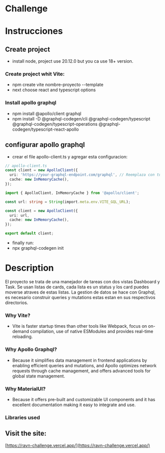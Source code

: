 
# Challenge 
# Instrucciones
## Create project
  - install node, project use 20.12.0 but you ca use 18+ version.
  ### Create project whit Vite:
  - npm create vite nombre-proyecto --template
  - next choose react and typescript options
  ### Install apollo graphql
  - npm install @apollo/client graphql
  - npm install -D @graphql-codegen/cli @graphql-codegen/typescript @graphql-codegen/typescript-operations @graphql-codegen/typescript-react-apollo

## configurar apollo graphql
  - crear el file apollo-client.ts  y agregar esta configuracion:
```ts
// apollo-client.ts
const client = new ApolloClient({
  uri: 'https://your-graphql-endpoint.com/graphql', // Reemplaza con tu endpoint GraphQL
  cache: new InMemoryCache(),
});

import { ApolloClient, InMemoryCache } from '@apollo/client';

const url: string = String(import.meta.env.VITE_GQL_URL);

const client = new ApolloClient({
  uri: url,
  cache: new InMemoryCache(),
});

export default client;

```
- finally run:
- npx graphql-codegen init
# Description
El proyecto se trata de una manejador de tareas con dos vistas Dashboard y Task.
Se usan listas de cards, cada lista es un status y los card puedes moverse atraves de estas listas.
La gestion de datos se hace con Graphql, es necesario construir queries y mutations estas estan en sus respectivos directorios.
### Why Vite?
- Vite is faster startup times than other tools like Webpack, focus on on-demand compilation, use of native ESModules and provides real-time reloading.
### Why Apollo Graphql?
- Because it simplifies data management in frontend applications by enabling efficient queries and mutations, and Apollo optimizes network requests through cache management, and offers advanced tools for global state management.
### Why MaterialUI?
- Because it offers pre-built and customizable UI components and it has excellent documentation making it easy to integrate and use.
### Libraries used
## Visit the site:
[https://ravn-challenge.vercel.app/](https://ravn-challenge.vercel.app/)

